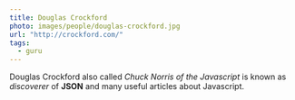 ```yaml
---
title: Douglas Crockford
photo: images/people/douglas-crockford.jpg
url: "http://crockford.com/"
tags:
  - guru
---
```

Douglas Crockford also called 
*Chuck Norris of the Javascript*
is known as *discoverer* of 
**JSON** and many useful
articles about Javascript.


